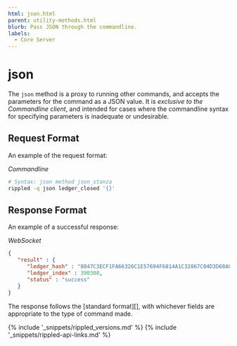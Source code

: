 ```yaml
---
html: json.html
parent: utility-methods.html
blurb: Pass JSON through the commandline.
labels:
  - Core Server
---
```


# json

The `json` method is a proxy to running other commands, and accepts the parameters for the command as a JSON value. It is *exclusive to the Commandline client*, and intended for cases where the commandline syntax for specifying parameters is inadequate or undesirable.

## Request Format
An example of the request format:

<!-- MULTICODE_BLOCK_START -->

*Commandline*

```sh
# Syntax: json method json_stanza
rippled -q json ledger_closed '{}'
```

<!-- MULTICODE_BLOCK_END -->

## Response Format

An example of a successful response:

<!-- MULTICODE_BLOCK_START -->

*WebSocket*

```json
{
   "result" : {
      "ledger_hash" : "8047C3ECF1FA66326C1E57694F6814A1C32867C04D3D68A851367EE2F89BBEF3",
      "ledger_index" : 390308,
      "status" : "success"
   }
}
```

<!-- MULTICODE_BLOCK_END -->

The response follows the \[standard format\]\[\], with whichever fields are appropriate to the type of command made.


{% include '_snippets/rippled_versions.md' %}
{% include '_snippets/rippled-api-links.md' %}
